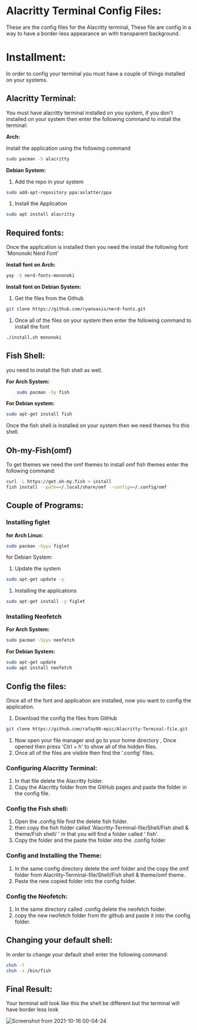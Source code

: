 # Alacritty Terminal Config Files:

These are the config files for the Alacritty terminal, These file are config in a way to have a border-less appearance an with transparent background.

# Installment:

In order to config your terminal you must have a couple of things installed on your systems.

## Alacritty Terminal:

You must have alacritty terminal installed on you system, if you don't installed on your system then enter the following command to install the terminal:

**Arch:**

Install the application using the following command

```bash
sudo pacman -S alacritty
```

**Debian System:**

1. Add the repo in your system

```bash
sudo add-apt-repository ppa:aslatter/ppa
```

1. Install the Application

```bash
sudo apt install alacritty
```

## Required fonts:

Once the application is installed then you need the install the following font 'Mononoki Nerd Font'

**Install font on Arch:**

```bash
yay -S nerd-fonts-mononoki
```

**Install font on Debian System:**

1. Get the files from the Github

```bash
git clone https://github.com/ryanoasis/nerd-fonts.git
```

1. Once all of the files on your system then enter the following command to install the font

```bash
./install.sh mononoki
```

## Fish Shell:

you need to install the fish shell as well. 

**For Arch System:**

```bash
	sudo pacman -Sy fish
```

**For Debian system:**

```bash
sudo apt-get install fish
```

Once the fish shell is installed on your system then we need themes fro this shell.

## Oh-my-Fish(omf)

To get themes we need the omf themes to install omf fish themes enter the following command:

```bash
curl -L https://get.oh-my.fish > install
fish install --path=~/.local/share/omf --config=~/.config/omf
```

## Couple of Programs:

### Installing figlet

**for Arch Linux:**

```bash
sudo pacman -Syyu figlet
```

for Debian System:

1. Update the system

```bash
sudo apt-get update -y
```

1. Installing the applications

```bash
sudo apt-get install -y figlet
```

### Installing Neofetch

**For Arch System:**

```bash
sudo pacman -Syyu neofetch
```

**For Debian System:**

```bash
sudo apt-get update
sudo apt install neofetch
```

## **Config the files:**

Once all of the font and application are installed, now you want to config the application.

1. Download the config the files from GitHub

```bash
git clone https://github.com/rafay99-epic/Alacritty-Terminal-file.git
```

1. Now open your file manager and go to your home directory , Once opened then press 'Ctrl + h' to show all of the hidden files.
2. Once all of the files are visible then find the '.config' files.

### **Configuring Alacritty Terminal:**

1. In that file delete the Alacritty folder.
2. Copy the Alacritty folder from the GitHub pages and paste the folder in the config file.

### **Config the Fish shell:**

1. Open the  .config file find the delete fish folder.
2. then copy the fish folder called 'Alacritty-Terminal-file/Shell/Fish shell & theme/Fish shell/ ' in that you will find a folder called ' fish'.
3. Copy the folder and the paste the folder into the .config folder

### Config and Installing the Theme:

1. In the same config directory delete the omf folder and the copy the omf folder from Alacritty-Terminal-file/Shell/Fish shell & theme/omf theme.
2. Paste the new copied folder into the config folder.

### Config the Neofetch:

1. In the same directory called .config delete the neofetch folder.
2. copy the new neofetch folder from thr github and paste it into the config folder.

## Changing your default shell:

In order to change your default shell enter the following command:

```bash
chsh -l 
chsh -s /bin/fish
```

## Final Result:

Your terminal will look like this the shell be different but the terminal will have border less look

![Screenshot from 2021-10-16 00-04-24](https://user-images.githubusercontent.com/82662797/137545555-65687881-ae14-4e1b-ac58-654235160fb9.png)
